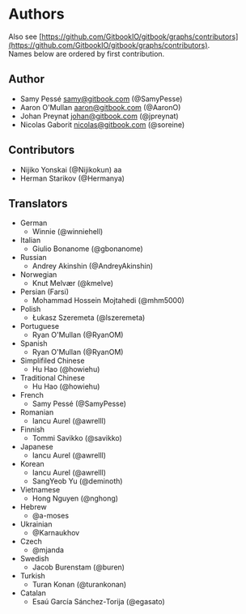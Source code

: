 # Authors

Also see [https://github.com/GitbookIO/gitbook/graphs/contributors](https://github.com/GitbookIO/gitbook/graphs/contributors).  
Names below are ordered by first contribution.

## Author

* Samy Pessé [samy@gitbook.com](mailto:samy@gitbook.com) \(@SamyPesse\)
* Aaron O'Mullan [aaron@gitbook.com](mailto:aaron@gitbook.com) \(@AaronO\)
* Johan Preynat [johan@gitbook.com](mailto:johan@gitbook.com) \(@jpreynat\)
* Nicolas Gaborit [nicolas@gitbook.com](mailto:nicolas@gitbook.com) \(@soreine\)

## Contributors

* Nijiko Yonskai \(@Nijikokun\)  aa
* Herman Starikov \(@Hermanya\)

## Translators

* German
  * Winnie \(@winniehell\)
* Italian
  * Giulio Bonanome \(@gbonanome\)
* Russian
  * Andrey Akinshin \(@AndreyAkinshin\)
* Norwegian
  * Knut Melvær \(@kmelve\)
* Persian \(Farsi\)
  * Mohammad Hossein Mojtahedi \(@mhm5000\)
* Polish
  * Łukasz Szeremeta \(@lszeremeta\)
* Portuguese
  * Ryan O'Mullan \(@RyanOM\)
* Spanish
  * Ryan O'Mullan \(@RyanOM\)
* Simplifiled Chinese
  * Hu Hao \(@howiehu\)
* Traditional Chinese
  * Hu Hao \(@howiehu\)
* French
  * Samy Pessé \(@SamyPesse\)
* Romanian
  * Iancu Aurel \(@awrelll\)
* Finnish
  * Tommi Savikko \(@savikko\)
* Japanese
  * Iancu Aurel \(@awrelll\)
* Korean
  * Iancu Aurel \(@awrelll\)
  * SangYeob Yu \(@deminoth\)
* Vietnamese
  * Hong Nguyen \(@nghong\)
* Hebrew
  * @a-moses
* Ukrainian
  * @Karnaukhov
* Czech
  * @mjanda
* Swedish
  * Jacob Burenstam \(@buren\)
* Turkish
  * Turan Konan \(@turankonan\)
* Catalan
  * Esaú García Sánchez-Torija \(@egasato\)



